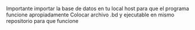 Importante importar la base de datos en tu local host para que el programa funcione apropiadamente
Colocar archivo .bd y ejecutable en mismo repositorio para que funcione
